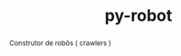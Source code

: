 ---
title: "py-robot"
permalink: "/project/py-robot"
site: "https://github.com/OpenCIAg/py-robot"
abstract: Construtor de robôs ( crawlers )
---
